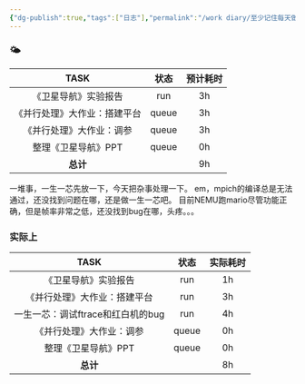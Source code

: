 ```yaml
---
{"dg-publish":true,"tags":["日志"],"permalink":"/work diary/至少记住每天做了什么/2024-06-03：周一/","dgPassFrontmatter":true}
---
```


### 🌤

|      TASK      |  状态   | 预计耗时 |
| :------------: | :---: | :--: |
|   《卫星导航》实验报告   |  run  |  3h  |
| 《并行处理》大作业：搭建平台 | queue |  3h  |
|  《并行处理》大作业：调参  | queue |  3h  |
|  整理《卫星导航》PPT   | queue |  0h  |
|     **总计**     |       |  9h  |

一堆事，一生一芯先放一下，今天把杂事处理一下。
em，mpich的编译总是无法通过，还没找到问题在哪，还是做一生一芯吧。
目前NEMU跑mario尽管功能正确，但是帧率非常之低，还没找到bug在哪，头疼。。。
### 实际上
|         TASK          |  状态   | 实际耗时 |
| :-------------------: | :---: | :--: |
|      《卫星导航》实验报告       |  run  |  1h  |
|    《并行处理》大作业：搭建平台     |  run  |  3h  |
| 一生一芯：调试ftrace和红白机的bug |  run  |  4h  |
|     《并行处理》大作业：调参      | queue |  0h  |
|      整理《卫星导航》PPT      | queue |  0h  |
|        **总计**         |       |  8h  |
